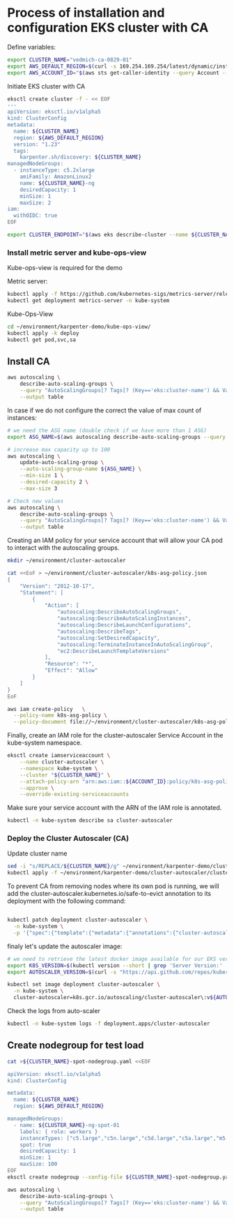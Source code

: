 # Process of installation and configuration EKS cluster with CA

Define variables:

```bash
export CLUSTER_NAME="vedmich-ca-0829-01"
export AWS_DEFAULT_REGION=$(curl -s 169.254.169.254/latest/dynamic/instance-identity/document | jq -r '.region')
export AWS_ACCOUNT_ID="$(aws sts get-caller-identity --query Account --output text)"
```

Initiate EKS cluster with CA 

```bash
eksctl create cluster -f - << EOF
---
apiVersion: eksctl.io/v1alpha5
kind: ClusterConfig
metadata:
  name: ${CLUSTER_NAME}
  region: ${AWS_DEFAULT_REGION}
  version: "1.23"
  tags:
    karpenter.sh/discovery: ${CLUSTER_NAME}
managedNodeGroups:
  - instanceType: c5.2xlarge
    amiFamily: AmazonLinux2
    name: ${CLUSTER_NAME}-ng
    desiredCapacity: 1
    minSize: 1
    maxSize: 2
iam:
  withOIDC: true
EOF

export CLUSTER_ENDPOINT="$(aws eks describe-cluster --name ${CLUSTER_NAME} --query "cluster.endpoint" --output text)"
```

### Install metric server and kube-ops-view

Kube-ops-view is required for the demo

Metric server:
```bash
kubectl apply -f https://github.com/kubernetes-sigs/metrics-server/releases/latest/download/components.yaml
kubectl get deployment metrics-server -n kube-system
```

Kube-Ops-View
```bash
cd ~/environment/karpenter-demo/kube-ops-view/
kubectl apply -k deploy 
kubectl get pod,svc,sa
```


## Install CA

```bash
aws autoscaling \
    describe-auto-scaling-groups \
    --query "AutoScalingGroups[? Tags[? (Key=='eks:cluster-name') && Value=='${CLUSTER_NAME}']].[AutoScalingGroupName, MinSize, MaxSize,DesiredCapacity]" \
    --output table
```

In case if we do not configure the correct the value of max count of instances:

```bash
# we need the ASG name (double check if we have more than 1 ASG)
export ASG_NAME=$(aws autoscaling describe-auto-scaling-groups --query "AutoScalingGroups[? Tags[? (Key=='eks:cluster-name') && Value=='${CLUSTER_NAME}']].AutoScalingGroupName" --output text)

# increase max capacity up to 100
aws autoscaling \
    update-auto-scaling-group \
    --auto-scaling-group-name ${ASG_NAME} \
    --min-size 1 \
    --desired-capacity 2 \
    --max-size 3

# Check new values
aws autoscaling \
    describe-auto-scaling-groups \
    --query "AutoScalingGroups[? Tags[? (Key=='eks:cluster-name') && Value=='${CLUSTER_NAME}']].[AutoScalingGroupName, MinSize, MaxSize,DesiredCapacity]" \
    --output table
```

Creating an IAM policy for your service account that will allow your CA pod to interact with the autoscaling groups.

```bash
mkdir ~/environment/cluster-autoscaler

cat <<EoF > ~/environment/cluster-autoscaler/k8s-asg-policy.json
{
    "Version": "2012-10-17",
    "Statement": [
        {
            "Action": [
                "autoscaling:DescribeAutoScalingGroups",
                "autoscaling:DescribeAutoScalingInstances",
                "autoscaling:DescribeLaunchConfigurations",
                "autoscaling:DescribeTags",
                "autoscaling:SetDesiredCapacity",
                "autoscaling:TerminateInstanceInAutoScalingGroup",
                "ec2:DescribeLaunchTemplateVersions"
            ],
            "Resource": "*",
            "Effect": "Allow"
        }
    ]
}
EoF

aws iam create-policy   \
  --policy-name k8s-asg-policy \
  --policy-document file://~/environment/cluster-autoscaler/k8s-asg-policy.json


```

Finally, create an IAM role for the cluster-autoscaler Service Account in the kube-system namespace.

```bash
eksctl create iamserviceaccount \
    --name cluster-autoscaler \
    --namespace kube-system \
    --cluster "${CLUSTER_NAME}" \
    --attach-policy-arn "arn:aws:iam::${ACCOUNT_ID}:policy/k8s-asg-policy" \
    --approve \
    --override-existing-serviceaccounts

```

Make sure your service account with the ARN of the IAM role is annotated.

```bash
kubectl -n kube-system describe sa cluster-autoscaler
```

### Deploy the Cluster Autoscaler (CA)

Update cluster name

```bash
sed -i "s/REPLACE/${CLUSTER_NAME}/g" ~/environment/karpenter-demo/cluster-autoscaler/cluster-autoscaler-autodiscover.yaml
kubectl apply -f ~/environment/karpenter-demo/cluster-autoscaler/cluster-autoscaler-autodiscover.yaml

```
To prevent CA from removing nodes where its own pod is running, we will add the cluster-autoscaler.kubernetes.io/safe-to-evict annotation to its deployment with the following command:

```bash

kubectl patch deployment cluster-autoscaler \
  -n kube-system \
  -p '{"spec":{"template":{"metadata":{"annotations":{"cluster-autoscaler.kubernetes.io/safe-to-evict": "false"}}}}}'

```

finaly let's update the autoscaler image:

```bash
# we need to retrieve the latest docker image available for our EKS version
export K8S_VERSION=$(kubectl version --short | grep 'Server Version:' | sed 's/[^0-9.]*\([0-9.]*\).*/\1/' | cut -d. -f1,2)
export AUTOSCALER_VERSION=$(curl -s "https://api.github.com/repos/kubernetes/autoscaler/releases" | grep '"tag_name":' | sed -s 's/.*-\([0-9][0-9\.]*\).*/\1/' | grep -m1 ${K8S_VERSION})

kubectl set image deployment cluster-autoscaler \
  -n kube-system \
  cluster-autoscaler=k8s.gcr.io/autoscaling/cluster-autoscaler\:v${AUTOSCALER_VERSION}
```

Check the logs from auto-scaler

```bash
kubectl -n kube-system logs -f deployment.apps/cluster-autoscaler
```

## Create nodegroup for test load

```bash
cat >${CLUSTER_NAME}-spot-nodegroup.yaml <<EOF

apiVersion: eksctl.io/v1alpha5
kind: ClusterConfig

metadata:
  name: ${CLUSTER_NAME}
  region: ${AWS_DEFAULT_REGION}

managedNodeGroups:
  - name: ${CLUSTER_NAME}-ng-spot-01
    labels: { role: workers }
    instanceTypes: ["c5.large","c5n.large","c5d.large","c5a.large","m5.large","m5d.large"]
    spot: true
    desiredCapacity: 1
    minSize: 1
    maxSize: 100
EOF
eksctl create nodegroup --config-file ${CLUSTER_NAME}-spot-nodegroup.yaml

aws autoscaling \
    describe-auto-scaling-groups \
    --query "AutoScalingGroups[? Tags[? (Key=='eks:cluster-name') && Value=='${CLUSTER_NAME}']].[AutoScalingGroupName, MinSize, MaxSize,DesiredCapacity]" \
    --output table
```